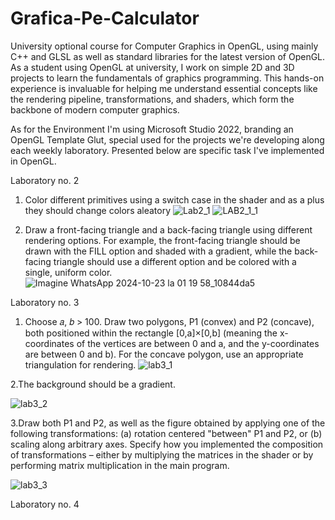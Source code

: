 # Grafica-Pe-Calculator

University optional course for Computer Graphics in OpenGL, using mainly C++ and GLSL as well as standard libraries for the latest version of OpenGL. As a student using OpenGL at university, I work on simple 2D and 3D projects to learn the fundamentals of graphics programming. This hands-on experience is invaluable for helping me understand essential concepts like the rendering pipeline, transformations, and shaders, which form the backbone of modern computer graphics.

As for the Environment I'm using Microsoft Studio 2022, branding an OpenGL Template Glut, special used for the projects we're developing along each weekly laboratory. Presented below are specific task I've implemented in OpenGL.

Laboratory no. 2

1. Color different primitives using a switch case in the shader and as a plus they should change colors aleatory
 ![Lab2_1](https://github.com/user-attachments/assets/b8e09449-5840-446d-841f-09e5c16c8945)
 ![LAB2_1_1](https://github.com/user-attachments/assets/ca7adbb4-c553-42ca-9b94-63fe8117950f)

2. Draw a front-facing triangle and a back-facing triangle using different rendering options. For example, the front-facing triangle should be drawn with the FILL option and shaded with a gradient, while the back-facing triangle should use a different option and be colored with a single, uniform color.
![Imagine WhatsApp 2024-10-23 la 01 19 58_10844da5](https://github.com/user-attachments/assets/1d8c7bc2-5fda-4d3e-939d-e36f56e0464f)

Laboratory no. 3

1. Choose 𝑎, 𝑏 > 100. Draw two polygons, P1 (convex) and P2 (concave), both positioned within the rectangle [0,a]×[0,b] (meaning the x-coordinates of the vertices are between 0 and a, and the y-coordinates are between 0 and b). For the concave polygon, use an appropriate triangulation for rendering.
![lab3_1](https://github.com/user-attachments/assets/23cabc66-a443-4139-8db3-1c446d825e2d)

2.The background should be a gradient.

![lab3_2](https://github.com/user-attachments/assets/de1b21ef-f861-4ed9-aa2f-c19de77b0772)

3.Draw both P1 and P2, as well as the figure obtained by applying one of the following transformations: (a) rotation centered "between" P1 and P2, or (b) scaling along arbitrary axes. Specify how you implemented the composition of transformations – either by multiplying the matrices in the shader or by performing matrix multiplication in the main program.

![lab3_3](https://github.com/user-attachments/assets/0134f547-c6c8-4bbf-8040-5738c45eaba4)

Laboratory no. 4

